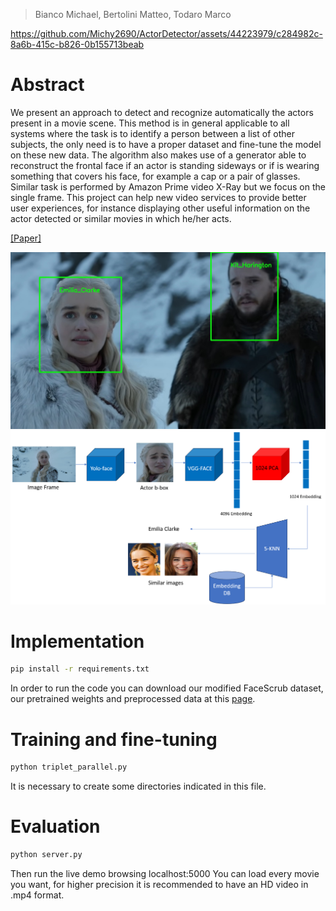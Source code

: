 > Bianco Michael, Bertolini Matteo, Todaro Marco



https://github.com/Michy2690/ActorDetector/assets/44223979/c284982c-8a6b-415c-b826-0b155713beab



# Abstract
We present an approach to detect and recognize automatically
the actors present in a movie scene. This method is in
general applicable to all systems where the task is to identify
a person between a list of other subjects, the only need
is to have a proper dataset and fine-tune the model on these
new data. The algorithm also makes use of a generator able
to reconstruct the frontal face if an actor is standing sideways
or if is wearing something that covers his face, for example
a cap or a pair of glasses. Similar task is performed
by Amazon Prime video X-Ray but we focus on the single
frame. This project can help new video services to provide
better user experiences, for instance displaying other useful
information on the actor detected or similar movies in
which he/her acts.

[[Paper]](https://github.com/Michy2690/ActorDetector/blob/main/ACTORS%20DETECTION%20AND%20RETRIEVAL%20IN%20MOVIE%20SCENES/Actor%20recognition%20and%20retrieval%20in%20movie%20scenes.pdf)

<img src="ACTORS DETECTION AND RETRIEVAL IN MOVIE SCENES/images/results.jpg" style="zoom:60%;" />
<img src="ACTORS DETECTION AND RETRIEVAL IN MOVIE SCENES/images/schema.png" style="zoom:60%;" />

# Implementation
~~~bash
pip install -r requirements.txt
~~~
In order to run the code you can download our modified FaceScrub dataset, our pretrained weights and preprocessed data at this [page](https://drive.google.com/drive/folders/1lGaZ4XsTyZgafvOAQYsi7p1Fl1ijbljU).

# Training and fine-tuning
~~~bash
python triplet_parallel.py
~~~
It is necessary to create some directories indicated in this file. 

# Evaluation
~~~bash
python server.py
~~~
Then run the live demo browsing localhost:5000
You can load every movie you want, for higher precision it is recommended to have an HD video in .mp4 format.
